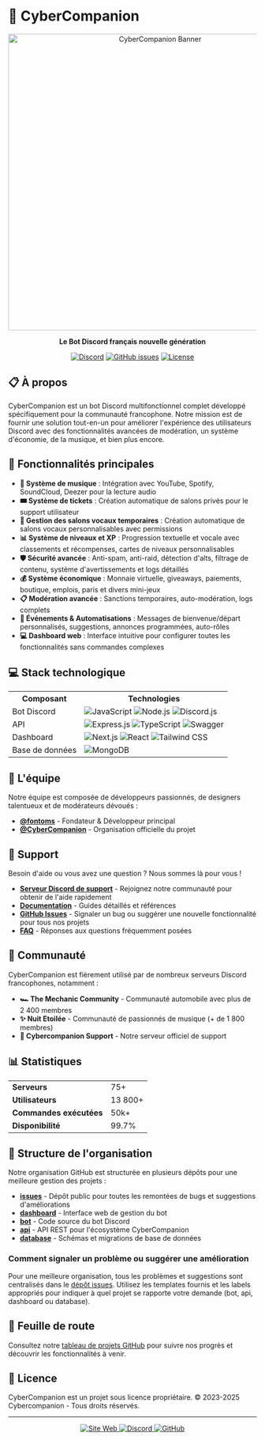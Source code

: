 # 🤖 CyberCompanion

<div align="center">
  <img src="https://cybercompanion.fr/banner.png" alt="CyberCompanion Banner" width="600px" />
  
  **Le Bot Discord français nouvelle génération**
  
  [![Discord](https://img.shields.io/discord/1040332225046134927?color=7289da&logo=discord&logoColor=white&label=Discord)](https://cybercompanion.fr/discord)
  [![GitHub issues](https://img.shields.io/github/issues/CyberCompanion/issues)](https://github.com/CyberCompanion/issues/issues)
  [![License](https://img.shields.io/badge/License-Propriétaire-red.svg)](LICENSE)
</div>

## 📋 À propos

CyberCompanion est un bot Discord multifonctionnel complet développé spécifiquement pour la communauté francophone. Notre mission est de fournir une solution tout-en-un pour améliorer l'expérience des utilisateurs Discord avec des fonctionnalités avancées de modération, un système d'économie, de la musique, et bien plus encore.

## 🚀 Fonctionnalités principales

- **🎵 Système de musique** : Intégration avec YouTube, Spotify, SoundCloud, Deezer pour la lecture audio
- **🎟️ Système de tickets** : Création automatique de salons privés pour le support utilisateur
- **🎤 Gestion des salons vocaux temporaires** : Création automatique de salons vocaux personnalisables avec permissions
- **📊 Système de niveaux et XP** : Progression textuelle et vocale avec classements et récompenses, cartes de niveaux personnalisables
- **🛡️ Sécurité avancée** : Anti-spam, anti-raid, détection d'alts, filtrage de contenu, système d'avertissements et logs détaillés
- **💰 Système économique** : Monnaie virtuelle, giveaways, paiements, boutique, emplois, paris et divers mini-jeux
- **📋 Modération avancée** : Sanctions temporaires, auto-modération, logs complets
- **🎉 Événements & Automatisations** : Messages de bienvenue/départ personnalisés, suggestions, annonces programmées, auto-rôles
- **💻 Dashboard web** : Interface intuitive pour configurer toutes les fonctionnalités sans commandes complexes

## 💻 Stack technologique

<div align="center">
  <table>
    <tr>
      <th>Composant</th>
      <th>Technologies</th>
    </tr>
    <tr>
      <td>Bot Discord</td>
      <td>
        <img src="https://img.shields.io/badge/JavaScript-F7DF1E?style=for-the-badge&logo=javascript&logoColor=black" alt="JavaScript" />
        <img src="https://img.shields.io/badge/Node.js-339933?style=for-the-badge&logo=node.js&logoColor=white" alt="Node.js" />
        <img src="https://img.shields.io/badge/Discord.js-5865F2?style=for-the-badge&logo=discord&logoColor=white" alt="Discord.js" />
      </td>
    </tr>
    <tr>
      <td>API</td>
      <td>
        <img src="https://img.shields.io/badge/Express.js-000000?style=for-the-badge&logo=express&logoColor=white" alt="Express.js" />
        <img src="https://img.shields.io/badge/TypeScript-3178C6?style=for-the-badge&logo=typescript&logoColor=white" alt="TypeScript" />
        <img src="https://img.shields.io/badge/Swagger-85EA2D?style=for-the-badge&logo=swagger&logoColor=black" alt="Swagger" />
      </td>
    </tr>
    <tr>
      <td>Dashboard</td>
      <td>
        <img src="https://img.shields.io/badge/Next.js-000000?style=for-the-badge&logo=next.js&logoColor=white" alt="Next.js" />
        <img src="https://img.shields.io/badge/React-61DAFB?style=for-the-badge&logo=react&logoColor=black" alt="React" />
        <img src="https://img.shields.io/badge/Tailwind_CSS-38B2AC?style=for-the-badge&logo=tailwind-css&logoColor=white" alt="Tailwind CSS" />
      </td>
    </tr>
    <tr>
      <td>Base de données</td>
      <td>
        <img src="https://img.shields.io/badge/MongoDB-47A248?style=for-the-badge&logo=mongodb&logoColor=white" alt="MongoDB" />
      </td>
    </tr>
  </table>
</div>

## 👥 L'équipe

Notre équipe est composée de développeurs passionnés, de designers talentueux et de modérateurs dévoués :

- **[@fontoms](https://github.com/fontoms)** - Fondateur & Développeur principal
- **[@CyberCompanion](https://github.com/CyberCompanion)** - Organisation officielle du projet

## 🤝 Support

Besoin d'aide ou vous avez une question ? Nous sommes là pour vous !

- **[Serveur Discord de support](https://cybercompanion.fr/discord)** - Rejoignez notre communauté pour obtenir de l'aide rapidement
- **[Documentation](https://cybercompanion.fr/documentation)** - Guides détaillés et références
- **[GitHub Issues](https://github.com/CyberCompanion/issues)** - Signaler un bug ou suggérer une nouvelle fonctionnalité pour tous nos projets
- **[FAQ](https://cybercompanion.fr/faq)** - Réponses aux questions fréquemment posées

## 🌟 Communauté

CyberCompanion est fièrement utilisé par de nombreux serveurs Discord francophones, notamment :

- **🏎️ The Mechanic Community** - Communauté automobile avec plus de 2 400 membres
- **✨ Nuit Etoilée** - Communauté de passionnés de musique (+ de 1 800 membres)
- **🤖 Cybercompanion Support** - Notre serveur officiel de support

## 📊 Statistiques

<div align="center">
  <table>
    <tr>
      <td><strong>Serveurs</strong></td>
      <td>75+</td>
    </tr>
    <tr>
      <td><strong>Utilisateurs</strong></td>
      <td>13 800+</td>
    </tr>
    <tr>
      <td><strong>Commandes exécutées</strong></td>
      <td>50k+</td>
    </tr>
    <tr>
      <td><strong>Disponibilité</strong></td>
      <td>99.7%</td>
    </tr>
  </table>
</div>

## 🧩 Structure de l'organisation

Notre organisation GitHub est structurée en plusieurs dépôts pour une meilleure gestion des projets :

- **[issues](https://github.com/CyberCompanion/issues)** - Dépôt public pour toutes les remontées de bugs et suggestions d'améliorations
- **[dashboard](https://github.com/CyberCompanion/dashboard)** - Interface web de gestion du bot
- **[bot](https://github.com/CyberCompanion/bot)** - Code source du bot Discord
- **[api](https://github.com/CyberCompanion/api)** - API REST pour l'écosystème CyberCompanion
- **[database](https://github.com/CyberCompanion/database)** - Schémas et migrations de base de données

### Comment signaler un problème ou suggérer une amélioration

Pour une meilleure organisation, tous les problèmes et suggestions sont centralisés dans le [dépôt issues](https://github.com/CyberCompanion/issues). Utilisez les templates fournis et les labels appropriés pour indiquer à quel projet se rapporte votre demande (bot, api, dashboard ou database).

## 📝 Feuille de route

Consultez notre [tableau de projets GitHub](https://github.com/orgs/CyberCompanion/projects) pour suivre nos progrès et découvrir les fonctionnalités à venir.

## 📄 Licence

CyberCompanion est un projet sous licence propriétaire. © 2023-2025 Cybercompanion - Tous droits réservés.

---

<div align="center">
  <a href="https://cybercompanion.fr">
    <img src="https://img.shields.io/badge/Website-cybercompanion.fr-blue?style=for-the-badge" alt="Site Web" />
  </a>
  <a href="https://cybercompanion.fr/discord">
    <img src="https://img.shields.io/badge/Discord-Rejoindre-7289DA?style=for-the-badge&logo=discord&logoColor=white" alt="Discord" />
  </a>
  <a href="https://github.com/CyberCompanion">
    <img src="https://img.shields.io/badge/GitHub-Organisation-181717?style=for-the-badge&logo=github&logoColor=white" alt="GitHub" />
  </a>
</div>
